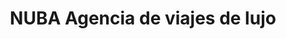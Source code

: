 ---
title: "NUBA Agencia de viajes de lujo"
url: /majadahonda/nuba-agencia-de-viajes-de-lujo/
shop: Reisebüro
---
